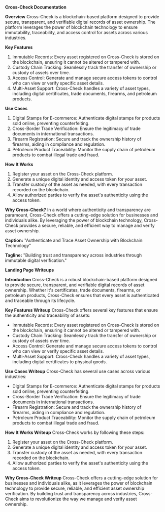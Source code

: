 **Cross-Check Documentation**

**Overview**
Cross-Check is a blockchain-based platform designed to provide secure, transparent, and verifiable digital records of asset ownership. The platform leverages the power of blockchain technology to ensure immutability, traceability, and access control for assets across various industries.

**Key Features**
1. Immutable Records: Every asset registered on Cross-Check is stored on the blockchain, ensuring it cannot be altered or tampered with.
2. Custody Chain Tracking: Seamlessly track the transfer of ownership or custody of assets over time.
3. Access Control: Generate and manage secure access tokens to control who can view or verify specific asset details.
4. Multi-Asset Support: Cross-Check handles a variety of asset types, including digital certificates, trade documents, firearms, and petroleum products.

**Use Cases**
1. Digital Stamps for E-commerce: Authenticate digital stamps for products sold online, preventing counterfeiting.
2. Cross-Border Trade Verification: Ensure the legitimacy of trade documents in international transactions.
3. Firearm Registration: Secure and track the ownership history of firearms, aiding in compliance and regulation.
4. Petroleum Product Traceability: Monitor the supply chain of petroleum products to combat illegal trade and fraud.

**How It Works**
1. Register your asset on the Cross-Check platform.
2. Generate a unique digital identity and access token for your asset.
3. Transfer custody of the asset as needed, with every transaction recorded on the blockchain.
4. Allow authorized parties to verify the asset's authenticity using the access token.

**Why Cross-Check?**
In a world where authenticity and transparency are paramount, Cross-Check offers a cutting-edge solution for businesses and individuals alike. By leveraging the power of blockchain technology, Cross-Check provides a secure, reliable, and efficient way to manage and verify asset ownership.

**Caption:**
"Authenticate and Trace Asset Ownership with Blockchain Technology"

**Tagline:**
"Building trust and transparency across industries through immutable digital verification."

**Landing Page Writeups**

**Introduction**
Cross-Check is a robust blockchain-based platform designed to provide secure, transparent, and verifiable digital records of asset ownership. Whether it's certificates, trade documents, firearms, or petroleum products, Cross-Check ensures that every asset is authenticated and traceable through its lifecycle.

**Key Features Writeup**
Cross-Check offers several key features that ensure the authenticity and traceability of assets:
- Immutable Records: Every asset registered on Cross-Check is stored on the blockchain, ensuring it cannot be altered or tampered with.
- Custody Chain Tracking: Seamlessly track the transfer of ownership or custody of assets over time.
- Access Control: Generate and manage secure access tokens to control who can view or verify specific asset details.
- Multi-Asset Support: Cross-Check handles a variety of asset types, including digital certificates to physical goods.

**Use Cases Writeup**
Cross-Check has several use cases across various industries:
- Digital Stamps for E-commerce: Authenticate digital stamps for products sold online, preventing counterfeiting.
- Cross-Border Trade Verification: Ensure the legitimacy of trade documents in international transactions.
- Firearm Registration: Secure and track the ownership history of firearms, aiding in compliance and regulation.
- Petroleum Product Traceability: Monitor the supply chain of petroleum products to combat illegal trade and fraud.

**How It Works Writeup**
Cross-Check works by following these steps:
1. Register your asset on the Cross-Check platform.
2. Generate a unique digital identity and access token for your asset.
3. Transfer custody of the asset as needed, with every transaction recorded on the blockchain.
4. Allow authorized parties to verify the asset's authenticity using the access token.

**Why Cross-Check Writeup**
Cross-Check offers a cutting-edge solution for businesses and individuals alike, as it leverages the power of blockchain technology to provide secure, reliable, and efficient asset ownership verification. By building trust and transparency across industries, Cross-Check aims to revolutionize the way we manage and verify asset ownership.
